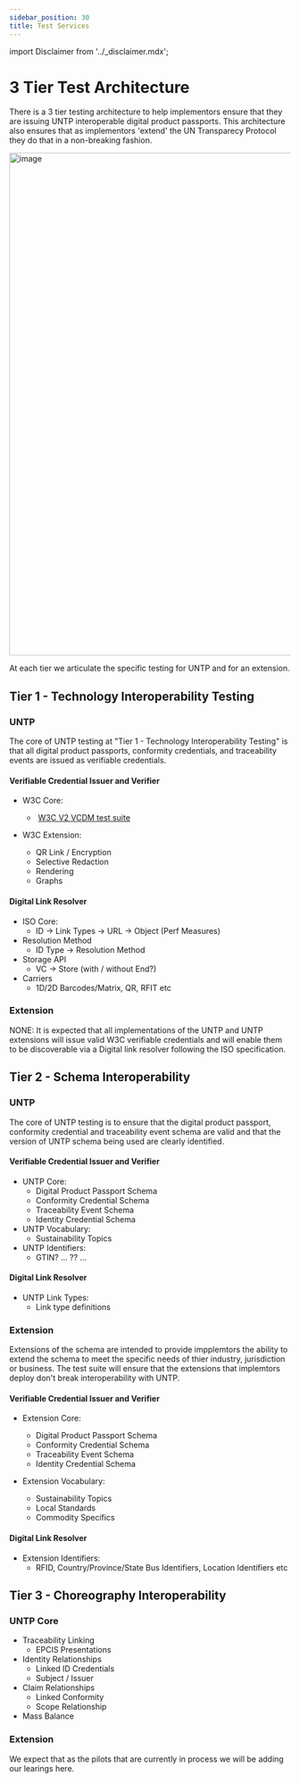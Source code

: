 ```yaml
---
sidebar_position: 30
title: Test Services
---
```


import Disclaimer from '../\_disclaimer.mdx';

<Disclaimer />

# 3 Tier Test Architecture

There is a 3 tier testing architecture to help implementors ensure that they are issuing UNTP interoperable digital product passports.  This architecture also ensures that as implementors 'extend' the UN Transparecy Protocol they do that in a non-breaking fashion.

<img width="901" alt="image" src="https://github.com/uncefact/spec-untp/assets/1311010/ec1e5806-f37e-4221-8992-03f0947e6989">

At each tier we articulate the specific testing for UNTP and for an extension.

## Tier 1 - Technology Interoperability Testing

### UNTP
The core of UNTP testing at "Tier 1 - Technology Interoperability Testing" is that all digital product passports, conformity credentials, and traceability events are issued as verifiable credentials.  

#### Verifiable Credential Issuer and Verifier
* W3C Core:
  *    [W3C V2 VCDM test suite](https://github.com/w3c/vc-data-model-2.0-test-suite)

* W3C Extension:
	* 	QR Link / Encryption
	* 	Selective Redaction
	* 	Rendering
	* 	Graphs

#### Digital Link Resolver
* ISO Core:
  * ID -> Link Types -> URL -> Object (Perf Measures)
* Resolution Method
  * ID Type -> Resolution Method
* Storage API
  * VC -> Store (with / without End?)
* Carriers
  * 1D/2D Barcodes/Matrix, QR, RFIT etc

### Extension
NONE: It is expected that all implementations of the UNTP and UNTP extensions will issue valid W3C verifiable credentials and will enable them to be discoverable via a Digital link resolver following the ISO specification.

## Tier 2 - Schema Interoperability

### UNTP
The core of UNTP testing is to ensure that the digital product passport, conformity credential and traceability event schema are valid and that the version of UNTP schema being used are clearly identified.

#### Verifiable Credential Issuer and Verifier
* UNTP Core:
  *   Digital Product Passport Schema
  *   Conformity Credential Schema
  *   Traceability Event Schema
  *   Identity Credential Schema
* UNTP Vocabulary:
  * Sustainability Topics	
* UNTP Identifiers:
  * GTIN?  … ?? …

#### Digital Link Resolver
* UNTP Link Types:
  * Link type definitions

### Extension
Extensions of the schema are intended to provide impplemtors the ability to extend the schema to meet the specific needs of thier industry, jurisdiction or business.  The test suite will ensure that the extensions that implemtors deploy don't break interoperability with UNTP.

#### Verifiable Credential Issuer and Verifier
* Extension Core:
  * Digital Product Passport Schema
  * Conformity Credential Schema
  * Traceability Event Schema	
  * Identity Credential Schema

* Extension Vocabulary:
  * Sustainability Topics
  * Local Standards
  * Commodity Specifics
 
#### Digital Link Resolver
* Extension  Identifiers:
  * RFID, Country/Province/State Bus Identifiers, Location Identifiers etc	

## Tier 3 - Choreography Interoperability

### UNTP Core
* Traceability Linking
  * EPCIS Presentations
* Identity Relationships
  * Linked ID Credentials
  * Subject / Issuer
* Claim Relationships
  * Linked Conformity
  * Scope Relationship
* Mass Balance

### Extension
We expect that as the pilots that are currently in process we will be adding our learings here.
